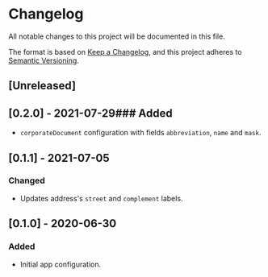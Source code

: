 # Changelog
All notable changes to this project will be documented in this file.

The format is based on [Keep a Changelog](https://keepachangelog.com/en/1.0.0/),
and this project adheres to [Semantic Versioning](https://semver.org/spec/v2.0.0.html).

## [Unreleased]

## [0.2.0] - 2021-07-29### Added
- `corporateDocument` configuration with fields `abbreviation`, `name` and `mask`.

## [0.1.1] - 2021-07-05
### Changed
- Updates address's `street` and `complement` labels.

## [0.1.0] - 2020-06-30
### Added
- Initial app configuration.
